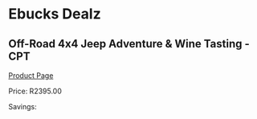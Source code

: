 
# Ebucks Dealz
## Off-Road 4x4 Jeep Adventure & Wine Tasting - CPT
[Product Page](https://www.ebucks.com/web/shop/productSelected.do?prodId=725884134&catId=322194323)

Price: R2395.00

Savings: 


	
